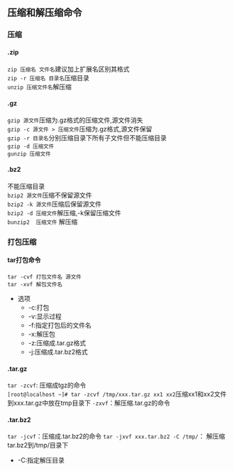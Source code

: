 ## 压缩和解压缩命令
### 压缩
#### .zip
`zip 压缩名 文件名`建议加上扩展名区别其格式  
`zip -r 压缩名 目录名`压缩目录  
`unzip 压缩文件名`解压缩
#### .gz
`gzip 源文件`压缩为.gz格式的压缩文件,源文件消失  
`gzip -c 源文件 > 压缩文件`压缩为.gz格式,源文件保留  
`gzip -r 目录名`分别压缩目录下所有子文件但不能压缩目录  
`gzip -d 压缩文件`  
`gunzip 压缩文件`  
#### .bz2
不能压缩目录  
`bzip2 源文件`压缩不保留源文件  
`bzip2 -k 源文件`压缩后保留源文件  
`bzip2 -d 压缩文件`解压缩,-k保留压缩文件  
`bunzip2  压缩文件` 解压缩 

### 打包压缩
#### tar打包命令
`tar -cvf 打包文件名 源文件`  
`tar -xvf 解包文件名`  
* 选项
  * -c:打包
  * -v:显示过程
  * -f:指定打包后的文件名
  * -x:解压包
  * -z:压缩成.tar.gz格式
  * -j:压缩成.tar.bz2格式
#### .tar.gz
`tar -zcvf`: 压缩成tgz的命令   
`[root@localhost ~]# tar -zcvf /tmp/xxx.tar.gz xx1 xx2`压缩xx1和xx2文件到xxx.tar.gz中放在tmp目录下
`-zxvf`：解压缩.tar.gz的命令  
#### .tar.bz2
`tar -jcvf`：压缩成.tar.bz2的命令
`tar -jxvf xxx.tar.bz2 -C /tmp/`： 解压缩tar.bz2到/tmp/目录下
* -C:指定解压目录